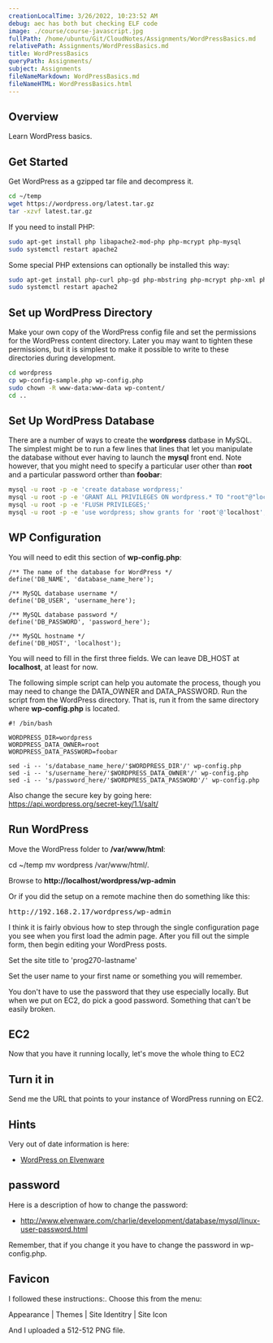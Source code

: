 ```yaml
---
creationLocalTime: 3/26/2022, 10:23:52 AM
debug: aec has both but checking ELF code
image: ./course/course-javascript.jpg
fullPath: /home/ubuntu/Git/CloudNotes/Assignments/WordPressBasics.md
relativePath: Assignments/WordPressBasics.md
title: WordPressBasics
queryPath: Assignments/
subject: Assignments
fileNameMarkdown: WordPressBasics.md
fileNameHTML: WordPressBasics.html
---
```



<!-- toc -->
<!-- tocstop -->

## Overview

Learn WordPress basics.

## Get Started

Get WordPress as a gzipped tar file and decompress it.

```bash
cd ~/temp
wget https://wordpress.org/latest.tar.gz
tar -xzvf latest.tar.gz
```

If you need to install PHP:

```bash
sudo apt-get install php libapache2-mod-php php-mcrypt php-mysql
sudo systemctl restart apache2
```

Some special PHP extensions can optionally be installed this way:

```bash
sudo apt-get install php-curl php-gd php-mbstring php-mcrypt php-xml php-xmlrpc
sudo systemctl restart apache2
```

## Set up WordPress Directory

Make your own copy of the WordPress config file and set the permissions for the WordPress content directory. Later you may want to tighten these permissions, but it is simplest to make it possible to write to these directories during development.

```bash
cd wordpress
cp wp-config-sample.php wp-config.php
sudo chown -R www-data:www-data wp-content/
cd ..
```

## Set Up WordPress Database

There are a number of ways to create the **wordpress** datbase in MySQL. The simplest might be to run a few lines that lines that let you manipulate the database without ever having to launch the **mysql** front end. Note however, that you might need to specify a particular user other than **root** and a particular password orther than **foobar**:

```bash
mysql -u root -p -e 'create database wordpress;'
mysql -u root -p -e 'GRANT ALL PRIVILEGES ON wordpress.* TO "root"@"localhost" IDENTIFIED BY "foobar";'
mysql -u root -p -e 'FLUSH PRIVILEGES;'
mysql -u root -p -e 'use wordpress; show grants for 'root'@'localhost';'
```

## WP Configuration

You will need to edit this section of **wp-config.php**:

```
/** The name of the database for WordPress */
define('DB_NAME', 'database_name_here');

/** MySQL database username */
define('DB_USER', 'username_here');

/** MySQL database password */
define('DB_PASSWORD', 'password_here');

/** MySQL hostname */
define('DB_HOST', 'localhost');
```

You will need to fill in the first three fields. We can leave DB_HOST at **localhost**, at least for now.

The following simple script can help you automate the process, though you may need to change the DATA_OWNER and DATA_PASSWORD. Run the script from the WordPress directory. That is, run it from the same directory where **wp-config.php** is located.

```
#! /bin/bash

WORDPRESS_DIR=wordpress
WORDPRESS_DATA_OWNER=root
WORDPRESS_DATA_PASSWORD=foobar

sed -i -- 's/database_name_here/'$WORDPRESS_DIR'/' wp-config.php
sed -i -- 's/username_here/'$WORDPRESS_DATA_OWNER'/' wp-config.php
sed -i -- 's/password_here/'$WORDPRESS_DATA_PASSWORD'/' wp-config.php
```

Also change the secure key by going here: <https://api.wordpress.org/secret-key/1.1/salt/>

## Run WordPress

Move the WordPress folder to **/var/www/html**:

  cd ~/temp
  mv wordpress /var/www/html/.

Browse to **http://localhost/wordpress/wp-admin**

Or if you did the setup on a remote machine then do something like this:

<pre>
http://192.168.2.17/wordpress/wp-admin
</pre>

I think it is fairly obvious how to step through the single configuration page you see when you first load the admin page. After you fill out the simple form, then begin editing your WordPress posts.

Set the site title to 'prog270-lastname'

Set the user name to your first name or something you will remember.

You don't have to use the password that they use especially locally. But when we put on EC2, do pick a good password. Something that can't be easily broken.

## EC2

Now that you have it running locally, let's move the whole thing to EC2

## Turn it in

Send me the URL that points to your instance of WordPress running on EC2.

## Hints

Very out of date information is here:

- [WordPress on Elvenware][elf-wordpress]

[elf-wordpress]: http://www.elvenware.com/charlie/development/cloud/Wordpress.html

## password

Here is a description of how to change the password:

- <http://www.elvenware.com/charlie/development/database/mysql/linux-user-password.html>

Remember, that if you change it you have to change the password in wp-config.php.

## Favicon

I followed these instructions:. Choose this from the menu:

 Appearance | Themes | Site Identitry |  Site Icon

And I uploaded a 512-512 PNG file.
